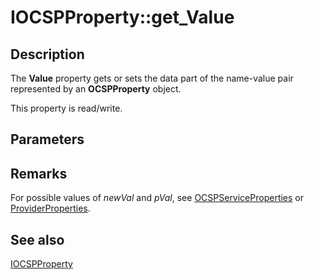 # IOCSPProperty::get_Value

## Description

The **Value** property gets or sets the data part of the name-value pair represented by an **OCSPProperty** object.

This property is read/write.

## Parameters

## Remarks

For possible values of *newVal* and *pVal*, see [OCSPServiceProperties](https://learn.microsoft.com/windows/desktop/api/certadm/nf-certadm-iocspadmin-get_ocspserviceproperties) or [ProviderProperties](https://learn.microsoft.com/windows/desktop/api/certadm/nf-certadm-iocspcaconfiguration-get_providerproperties).

## See also

[IOCSPProperty](https://learn.microsoft.com/windows/desktop/api/certadm/nn-certadm-iocspproperty)